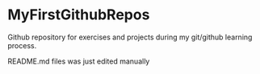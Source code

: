 # MyFirstGithubRepos
Github repository for exercises and projects during my git/github learning process.


README.md files was just edited manually

